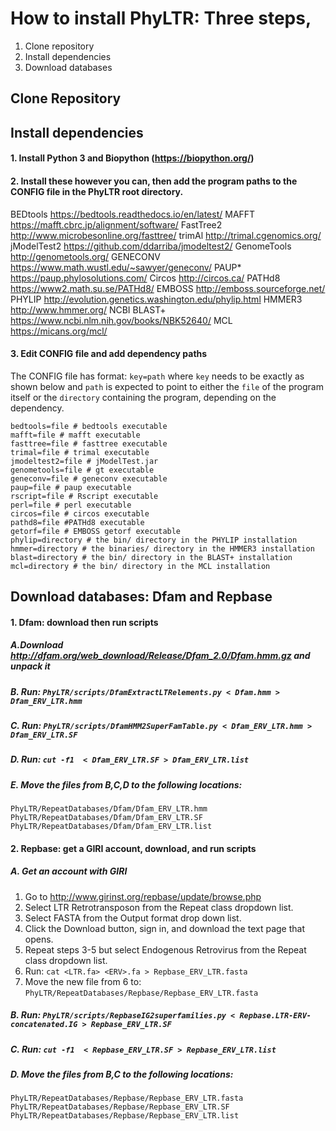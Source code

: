 # How to install PhyLTR: Three steps,

1. Clone repository
2. Install dependencies
3. Download databases

## Clone Repository

## Install dependencies

#### 1. Install Python 3 and Biopython (https://biopython.org/)

#### 2. Install these however you can, then add the program paths to the CONFIG file in the PhyLTR root directory.

BEDtools	https://bedtools.readthedocs.io/en/latest/
MAFFT		https://mafft.cbrc.jp/alignment/software/
FastTree2	http://www.microbesonline.org/fasttree/
trimAl		http://trimal.cgenomics.org/
jModelTest2	https://github.com/ddarriba/jmodeltest2/
GenomeTools	http://genometools.org/
GENECONV	https://www.math.wustl.edu/~sawyer/geneconv/
PAUP*		https://paup.phylosolutions.com/
Circos		http://circos.ca/
PATHd8		https://www2.math.su.se/PATHd8/
EMBOSS		http://emboss.sourceforge.net/
PHYLIP		http://evolution.genetics.washington.edu/phylip.html
HMMER3		http://www.hmmer.org/
NCBI BLAST+	https://www.ncbi.nlm.nih.gov/books/NBK52640/
MCL		https://micans.org/mcl/

#### 3. Edit CONFIG file and add dependency paths

The CONFIG file has format: `key=path` where `key` needs to be exactly as shown below and `path` is expected to point to either the `file` of the program itself or the `directory` containing the program, depending on the dependency.

```
bedtools=file # bedtools executable
mafft=file # mafft executable
fasttree=file # fasttree executable
trimal=file # trimal executable
jmodeltest2=file # jModelTest.jar
genometools=file # gt executable
geneconv=file # geneconv executable
paup=file # paup executable
rscript=file # Rscript executable
perl=file # perl executable
circos=file # circos executable
pathd8=file #PATHd8 executable
getorf=file # EMBOSS getorf executable
phylip=directory # the bin/ directory in the PHYLIP installation
hmmer=directory # the binaries/ directory in the HMMER3 installation
blast=directory # the bin/ directory in the BLAST+ installation
mcl=directory # the bin/ directory in the MCL installation
```

## Download databases: Dfam and Repbase

#### 1. Dfam: download then run scripts

##### A.Download http://dfam.org/web_download/Release/Dfam_2.0/Dfam.hmm.gz and unpack it

##### B. Run: `PhyLTR/scripts/DfamExtractLTRelements.py < Dfam.hmm > Dfam_ERV_LTR.hmm`

##### C. Run: `PhyLTR/scripts/DfamHMM2SuperFamTable.py < Dfam_ERV_LTR.hmm > Dfam_ERV_LTR.SF`

##### D. Run: `cut -f1  < Dfam_ERV_LTR.SF > Dfam_ERV_LTR.list`

##### E. Move the files from B,C,D to the following locations:
```
PhyLTR/RepeatDatabases/Dfam/Dfam_ERV_LTR.hmm
PhyLTR/RepeatDatabases/Dfam/Dfam_ERV_LTR.SF
PhyLTR/RepeatDatabases/Dfam/Dfam_ERV_LTR.list
```

#### 2. Repbase: get a GIRI account, download, and run scripts

##### A. Get an account with GIRI
1. Go to http://www.girinst.org/repbase/update/browse.php
2. Select LTR Retrotransposon from the Repeat class dropdown list.
3. Select FASTA from the Output format drop down list.
4. Click the Download button, sign in, and download the text page that opens.
5. Repeat steps 3-5 but select Endogenous Retrovirus from the Repeat class dropdown list.
6. Run: `cat <LTR.fa> <ERV>.fa > Repbase_ERV_LTR.fasta`
7. Move the new file from 6 to: `PhyLTR/RepeatDatabases/Repbase/Repbase_ERV_LTR.fasta`

##### B. Run: `PhyLTR/scripts/RepbaseIG2superfamilies.py < Repbase.LTR-ERV-concatenated.IG > Repbase_ERV_LTR.SF`

##### C. Run: `cut -f1  < Repbase_ERV_LTR.SF > Repbase_ERV_LTR.list`

##### D. Move the files from B,C to the following locations:
```
PhyLTR/RepeatDatabases/Repbase/Repbase_ERV_LTR.fasta
PhyLTR/RepeatDatabases/Repbase/Repbase_ERV_LTR.SF
PhyLTR/RepeatDatabases/Repbase/Repbase_ERV_LTR.list
```
